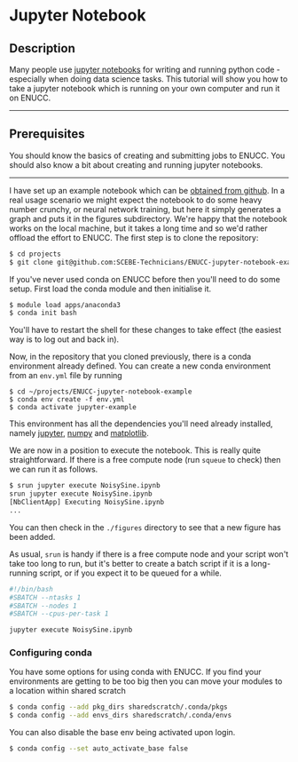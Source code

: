 # Jupyter Notebook

## Description

Many people use [jupyter notebooks](https://jupyter.org/) for writing and running python code - especially when doing data science tasks. This tutorial will show you how to take a jupyter notebook which is running on your own computer and run it on ENUCC.

---

## Prerequisites

You should know the basics of creating and submitting jobs to ENUCC. You should also know a bit about creating and running jupyter notebooks.

---

I have set up an example notebook which can be [obtained from github](https://github.com/SCEBE-Technicians/ENUCC-jupyter-notebook-example). In a real usage scenario we might expect the notebook to do some heavy number crunchy, or neural network training, but here it simply generates a graph and puts it in the figures subdirectory. We're happy that the notebook works on the local machine, but it takes a long time and so we'd rather offload the effort to ENUCC. The first step is to clone the repository:

```bash
$ cd projects
$ git clone git@github.com:SCEBE-Technicians/ENUCC-jupyter-notebook-example.git
```

If you've never used conda on ENUCC before then you'll need to do some setup. First load the conda module and then initialise it.

```bash
$ module load apps/anaconda3
$ conda init bash
```

You'll have to restart the shell for these changes to take effect (the easiest way is to log out and back in).

Now, in the repository that you cloned previously, there is a conda environment already defined. You can create a new conda environment from an `env.yml` file by running

```
$ cd ~/projects/ENUCC-jupyter-notebook-example
$ conda env create -f env.yml
$ conda activate jupyter-example
```

This environment has all the dependencies you'll need already installed, namely [jupyter](https://jupyter.org/), [numpy](https://numpy.org/) and [matplotlib](https://matplotlib.org/).

We are now in a position to execute the notebook. This is really quite straightforward. If there is a free compute node (run `squeue` to check) then we can run it as follows.

```bash
$ srun jupyter execute NoisySine.ipynb
srun jupyter execute NoisySine.ipynb
[NbClientApp] Executing NoisySine.ipynb
...
```

You can then check in the `./figures` directory to see that a new figure has been added.

As usual, `srun` is handy if there is a free compute node and your script won't take too long to run, but it's better to create a batch script if it is a long-running script, or if you expect it to be queued for a while.

```bash
#!/bin/bash
#SBATCH --ntasks 1
#SBATCH --nodes 1
#SBATCH --cpus-per-task 1

jupyter execute NoisySine.ipynb
```

### Configuring conda

You have some options for using conda with ENUCC. If you find your environments are getting to be too big then you can move your modules to a location within shared scratch

```bash
$ conda config --add pkg_dirs sharedscratch/.conda/pkgs
$ conda config --add envs_dirs sharedscratch/.conda/envs
```

You can also disable the base env being activated upon login.

```bash
$ conda config --set auto_activate_base false
```


